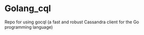 # Golang_cql
Repo for using gocql (a fast and robust Cassandra client for the Go programming language)
